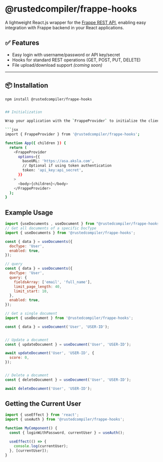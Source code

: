 # @rustedcompiler/frappe-hooks

A lightweight React.js wrapper for the [Frappe REST API](https://docs.frappe.io/framework/user/en/api/rest), enabling easy integration with Frappe backend in your React applications.

## ✅ Features

- Easy login with username/password or API key/secret  
- Hooks for standard REST operations (GET, POST, PUT, DELETE)  
- File upload/download support *(coming soon)*

---

## 📦 Installation

```bash
npm install @rustedcompiler/frappe-hooks


## Initialization

Wrap your application with the `FrappeProvider` to initialize the client globally:

```jsx
import { FrappeProvider } from '@rustedcompiler/frappe-hooks';

function App({ children }) {
  return (
    <FrappeProvider
      options={{
        baseURL: 'https://asa.aksla.com',
        // Optional if using token authentication
        token: 'api_key:api_secret',
      }}
    >
      <body>{children}</body>
    </FrappeProvider>
  );
}

```


## Example Usage

```jsx
import {useDocuments , useDocument } from "@rustedcompiler/frappe-hooks"
// Get all documents of a specific DocType
import { useDocuments } from '@rustedcompiler/frappe-hooks';

const { data } = useDocuments({
  docType: 'User',
  enabled: true,
});

// query 
const { data } = useDocuments({
  docType: 'User',
  query: {
    fieldsArray: ['email', 'full_name'],
    limit_page_length: 40,
    limit_start: 10,
  },
  enabled: true,
});

// Get a single document
import { useDocument } from '@rustedcompiler/frappe-hooks';

const { data } = useDocument('User', 'USER-ID');


// Update a document
const { updateDocument } = useDocument('User', 'USER-ID');

await updateDocument('User', 'USER-ID', {
  score: 0,
});


// Delete a document
const { deleteDocument } = useDocument('User', 'USER-ID');

await deleteDocument('User', 'USER-ID');

```

## Getting the Current User

```jsx
import { useEffect } from 'react';
import { useAuth } from '@rustedcompiler/frappe-hooks';

function MyComponent() {
  const { loginWithPassword, currentUser } = useAuth();

  useEffect(() => {
    console.log(currentUser);
  }, [currentUser]);
}

```
